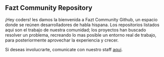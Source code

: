 ## Fazt Community Repository

¡Hey coders! les damos la bienvenida a Fazt Community Github, un espacio donde se reúnen desarrolladores de habla hispana. Los repositorios listados aqui son el trabajo de nuestra comunidad; los proyectos han buscado resolver un problema, recreando lo mas posible un entorno real de trabajo, para posteriormente aprovechar la experiencia y crecer. 

Si deseas involucrarte, comunicate con nuestro staff [aqui](https://discord.gg/fazt-community-466723723853037589).
